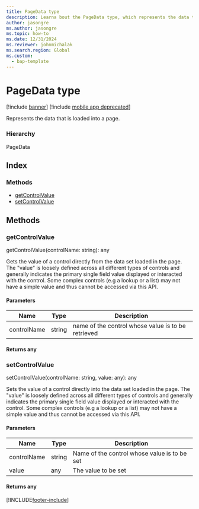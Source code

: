 ```yaml
---
title: PageData type
description: Learna bout the PageData type, which represents the data that is loaded into a page and includes the getControlValue and setControlValue methods.
author: jasongre
ms.author: jasongre
ms.topic: how-to
ms.date: 12/31/2024
ms.reviewer: johnmichalak
ms.search.region: Global
ms.custom: 
  - bap-template
---
```


# PageData type

[!include [banner](../../../../includes/banner.md)]
[!include [mobile app deprecated](../../../../includes/mobile-app-deprecation-banner.md)]

Represents the data that is loaded into a page.

### Hierarchy

PageData <br>

## Index

### Methods

* [getControlValue](services-business-logic-services-ipagedata.md#getcontrolvalue)
* [setControlValue](services-business-logic-services-ipagedata.md#setcontrolvalue)

## Methods

### getControlValue


getControlValue(controlName: string): any

Gets the value of a control directly from the data set loaded in the page.
The "value" is loosely defined across all different types of controls
and generally indicates the primary single field value displayed or interacted with the control. Some complex controls (e.g a lookup or a list)
may not have a simple value and thus cannot be accessed via this API.


#### Parameters

| Name | Type | Description |
| ---- | ---- | ----------- |
| controlName|string|name of the control whose value is to be retrieved|

#### Returns any

### setControlValue


setControlValue(controlName: string, value: any): any

Sets the value of a control directly into the data set loaded in the page.
The "value" is loosely defined across all different types of controls
and generally indicates the primary single field value displayed or interacted with the control. Some complex controls (e.g a lookup or a list)
may not have a simple value and thus cannot be accessed via this API.


#### Parameters

| Name | Type | Description |
| ---- | ---- | ----------- |
| controlName|string|Name of the control whose value is to be set|
| value|any|The value to be set|

#### Returns any



[!INCLUDE[footer-include](../../../../../../includes/footer-banner.md)]
